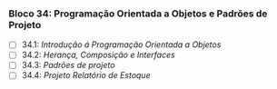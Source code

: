 ### Bloco 34: Programação Orientada a Objetos e Padrões de Projeto

- [ ] 34.1: _Introdução á Programação Orientada a Objetos_
- [ ] 34.2: _Herança, Composição e Interfaces_
- [ ] 34.3: _Padrões de projeto_
- [ ] 34.4: _Projeto Relatório de Estoque_
